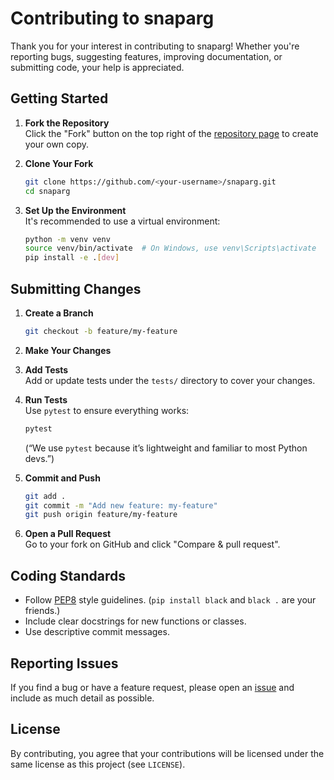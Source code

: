 
# Contributing to snaparg

Thank you for your interest in contributing to snaparg! Whether you're reporting bugs, suggesting features, improving documentation, or submitting code, your help is appreciated.

## Getting Started

1. **Fork the Repository**  
   Click the "Fork" button on the top right of the [repository page](https://github.com/ArchooD2/snaparg) to create your own copy.

2. **Clone Your Fork**  
   ```bash
   git clone https://github.com/<your-username>/snaparg.git
   cd snaparg
   ```

3. **Set Up the Environment**  
   It's recommended to use a virtual environment:
   ```bash
   python -m venv venv
   source venv/bin/activate  # On Windows, use venv\Scripts\activate
   pip install -e .[dev]
   ```

## Submitting Changes

1. **Create a Branch**
   ```bash
   git checkout -b feature/my-feature
   ```

2. **Make Your Changes**

3. **Add Tests**  
   Add or update tests under the `tests/` directory to cover your changes.

4. **Run Tests**  
   Use `pytest` to ensure everything works:
   ```bash
   pytest
   ```
   (“We use `pytest` because it’s lightweight and familiar to most Python devs.”)

5. **Commit and Push**
   ```bash
   git add .
   git commit -m "Add new feature: my-feature"
   git push origin feature/my-feature
   ```

6. **Open a Pull Request**  
   Go to your fork on GitHub and click "Compare & pull request".

## Coding Standards

- Follow [PEP8](https://pep8.org/) style guidelines. (`pip install black` and `black .` are your friends.)
- Include clear docstrings for new functions or classes.
- Use descriptive commit messages.

## Reporting Issues

If you find a bug or have a feature request, please open an [issue](https://github.com/ArchooD2/snaparg/issues) and include as much detail as possible.

## License

By contributing, you agree that your contributions will be licensed under the same license as this project (see `LICENSE`).
